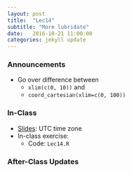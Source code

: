 ```yaml
---
layout: post
title:  "Lec14"
subtitle: "More lubridate"
date:   2016-10-21 11:00:00
categories: jekyll update
---
```




### Announcements

* Go over difference between
    + `xlim(c(0, 10))` and
    + `coord_cartesian(xlim=c(0, 100))`


### In-Class

* <a href = "http://rpubs.com/rudeboybert/Lec14"
target = "_blank">Slides</a>: UTC time zone
* In-class exercise:
    + Code: `Lec14.R`



### After-Class Updates


